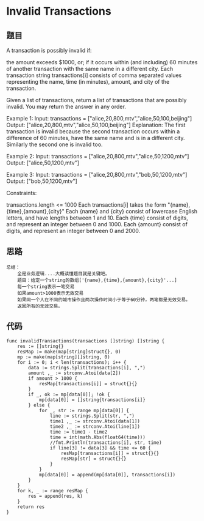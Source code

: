 # Invalid Transactions


## 题目

A transaction is possibly invalid if:

the amount exceeds $1000, or;
if it occurs within (and including) 60 minutes of another transaction with the same name in a different city.
Each transaction string transactions[i] consists of comma separated values representing the name, time (in minutes), amount, and city of the transaction.

Given a list of transactions, return a list of transactions that are possibly invalid.  You may return the answer in any order.

 

Example 1:
Input: transactions = ["alice,20,800,mtv","alice,50,100,beijing"]
Output: ["alice,20,800,mtv","alice,50,100,beijing"]
Explanation: The first transaction is invalid because the second transaction occurs within a difference of 60 minutes, have the same name and is in a different city. Similarly the second one is invalid too.

Example 2:
Input: transactions = ["alice,20,800,mtv","alice,50,1200,mtv"]
Output: ["alice,50,1200,mtv"]

Example 3:
Input: transactions = ["alice,20,800,mtv","bob,50,1200,mtv"]
Output: ["bob,50,1200,mtv"]
 

Constraints:

transactions.length <= 1000
Each transactions[i] takes the form "{name},{time},{amount},{city}"
Each {name} and {city} consist of lowercase English letters, and have lengths between 1 and 10.
Each {time} consist of digits, and represent an integer between 0 and 1000.
Each {amount} consist of digits, and represent an integer between 0 and 2000.

## 思路

```
总结：
	全是业务逻辑....大概读懂题目就是关键吧。
	题目：给定一个string的数组['{name},{time},{amount},{city}'...]
	每一个string表示一笔交易
	如果amount>1000表示无效交易	
	如果同一个人在不同的城市操作且两次操作时间小于等于60分钟，两笔都是无效交易。
	返回所有的无效交易。
```

## 代码


```golang
func invalidTransactions(transactions []string) []string {
    res := []string{}
    resMap := make(map[string]struct{}, 0)
    mp := make(map[string][]string, 0)
    for i := 0; i < len(transactions); i++ {
        data := strings.Split(transactions[i], ",")
        amount ,_ := strconv.Atoi(data[2])
        if amount > 1000 {
            resMap[transactions[i]] = struct{}{}
        }
        if _, ok := mp[data[0]]; !ok {
            mp[data[0]] = []string{transactions[i]}
        } else {
            for _, str := range mp[data[0]] {
                line := strings.Split(str, ",")
                time1 ,_ := strconv.Atoi(data[1])
                time2 ,_ := strconv.Atoi(line[1])
                time := time1 - time2
                time = int(math.Abs(float64(time)))
                //fmt.Println(transactions[i], str, time)
                if line[3] != data[3] && time <= 60 {
                    resMap[transactions[i]] = struct{}{}
                    resMap[str] = struct{}{}
                }
            }
            mp[data[0]] = append(mp[data[0]], transactions[i])
        }
    }
    for k, _ := range resMap {
        res = append(res, k)
    }
    return res
}
```

